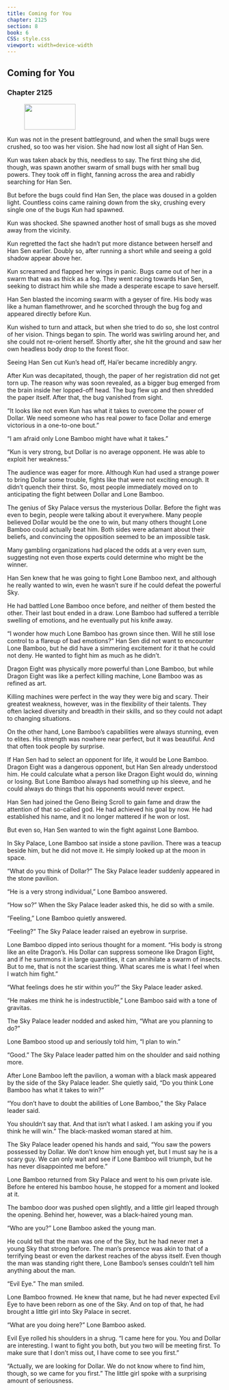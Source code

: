 ```yaml
---
title: Coming for You
chapter: 2125
section: 8
book: 6
CSS: style.css
viewport: width=device-width
---
```


## Coming for You

### Chapter 2125

<figure>
	<img src="../Images/gem.gif" alt="" id="gem" width="120" height="60" />
</figure>

Kun was not in the present battleground, and when the small bugs were crushed, so too was her vision. She had now lost all sight of Han Sen.

Kun was taken aback by this, needless to say. The first thing she did, though, was spawn another swarm of small bugs with her small bug powers. They took off in flight, fanning across the area and rabidly searching for Han Sen.

But before the bugs could find Han Sen, the place was doused in a golden light. Countless coins came raining down from the sky, crushing every single one of the bugs Kun had spawned.

Kun was shocked. She spawned another host of small bugs as she moved away from the vicinity.

Kun regretted the fact she hadn’t put more distance between herself and Han Sen earlier. Doubly so, after running a short while and seeing a gold shadow appear above her.

Kun screamed and flapped her wings in panic. Bugs came out of her in a swarm that was as thick as a fog. They went racing towards Han Sen, seeking to distract him while she made a desperate escape to save herself.

Han Sen blasted the incoming swarm with a geyser of fire. His body was like a human flamethrower, and he scorched through the bug fog and appeared directly before Kun.

Kun wished to turn and attack, but when she tried to do so, she lost control of her vision. Things began to spin. The world was swirling around her, and she could not re-orient herself. Shortly after, she hit the ground and saw her own headless body drop to the forest floor.

Seeing Han Sen cut Kun’s head off, Hai’er became incredibly angry.

After Kun was decapitated, though, the paper of her registration did not get torn up. The reason why was soon revealed, as a bigger bug emerged from the brain inside her lopped-off head. The bug flew up and then shredded the paper itself. After that, the bug vanished from sight.

“It looks like not even Kun has what it takes to overcome the power of Dollar. We need someone who has real power to face Dollar and emerge victorious in a one-to-one bout.”

“I am afraid only Lone Bamboo might have what it takes.”

“Kun is very strong, but Dollar is no average opponent. He was able to exploit her weakness.”

The audience was eager for more. Although Kun had used a strange power to bring Dollar some trouble, fights like that were not exciting enough. It didn’t quench their thirst. So, most people immediately moved on to anticipating the fight between Dollar and Lone Bamboo.

The genius of Sky Palace versus the mysterious Dollar. Before the fight was even to begin, people were talking about it everywhere. Many people believed Dollar would be the one to win, but many others thought Lone Bamboo could actually beat him. Both sides were adamant about their beliefs, and convincing the opposition seemed to be an impossible task.

Many gambling organizations had placed the odds at a very even sum, suggesting not even those experts could determine who might be the winner.

Han Sen knew that he was going to fight Lone Bamboo next, and although he really wanted to win, even he wasn’t sure if he could defeat the powerful Sky.

He had battled Lone Bamboo once before, and neither of them bested the other. Their last bout ended in a draw. Lone Bamboo had suffered a terrible swelling of emotions, and he eventually put his knife away.

“I wonder how much Lone Bamboo has grown since then. Will he still lose control to a flareup of bad emotions?” Han Sen did not want to encounter Lone Bamboo, but he did have a simmering excitement for it that he could not deny. He wanted to fight him as much as he didn’t.

Dragon Eight was physically more powerful than Lone Bamboo, but while Dragon Eight was like a perfect killing machine, Lone Bamboo was as refined as art.

Killing machines were perfect in the way they were big and scary. Their greatest weakness, however, was in the flexibility of their talents. They often lacked diversity and breadth in their skills, and so they could not adapt to changing situations.

On the other hand, Lone Bamboo’s capabilities were always stunning, even to elites. His strength was nowhere near perfect, but it was beautiful. And that often took people by surprise.

If Han Sen had to select an opponent for life, it would be Lone Bamboo. Dragon Eight was a dangerous opponent, but Han Sen already understood him. He could calculate what a person like Dragon Eight would do, winning or losing. But Lone Bamboo always had something up his sleeve, and he could always do things that his opponents would never expect.

Han Sen had joined the Geno Being Scroll to gain fame and draw the attention of that so-called god. He had achieved his goal by now. He had established his name, and it no longer mattered if he won or lost.

But even so, Han Sen wanted to win the fight against Lone Bamboo.

In Sky Palace, Lone Bamboo sat inside a stone pavilion. There was a teacup beside him, but he did not move it. He simply looked up at the moon in space.

“What do you think of Dollar?” The Sky Palace leader suddenly appeared in the stone pavilion.

“He is a very strong individual,” Lone Bamboo answered.

“How so?” When the Sky Palace leader asked this, he did so with a smile.

“Feeling,” Lone Bamboo quietly answered.

“Feeling?” The Sky Palace leader raised an eyebrow in surprise.

Lone Bamboo dipped into serious thought for a moment. “His body is strong like an elite Dragon’s. His Dollar can suppress someone like Dragon Eight, and if he summons it in large quantities, it can annihilate a swarm of insects. But to me, that is not the scariest thing. What scares me is what I feel when I watch him fight.”

“What feelings does he stir within you?” the Sky Palace leader asked.

“He makes me think he is indestructible,” Lone Bamboo said with a tone of gravitas.

The Sky Palace leader nodded and asked him, “What are you planning to do?”

Lone Bamboo stood up and seriously told him, “I plan to win.”

“Good.” The Sky Palace leader patted him on the shoulder and said nothing more.

After Lone Bamboo left the pavilion, a woman with a black mask appeared by the side of the Sky Palace leader. She quietly said, “Do you think Lone Bamboo has what it takes to win?”

“You don’t have to doubt the abilities of Lone Bamboo,” the Sky Palace leader said.

You shouldn’t say that. And that isn’t what I asked. I am asking you if you think he will win.” The black-masked woman stared at him.

The Sky Palace leader opened his hands and said, “You saw the powers possessed by Dollar. We don’t know him enough yet, but I must say he is a scary guy. We can only wait and see if Lone Bamboo will triumph, but he has never disappointed me before.”

Lone Bamboo returned from Sky Palace and went to his own private isle. Before he entered his bamboo house, he stopped for a moment and looked at it.

The bamboo door was pushed open slightly, and a little girl leaped through the opening. Behind her, however, was a black-haired young man.

“Who are you?” Lone Bamboo asked the young man.

He could tell that the man was one of the Sky, but he had never met a young Sky that strong before. The man’s presence was akin to that of a terrifying beast or even the darkest reaches of the abyss itself. Even though the man was standing right there, Lone Bamboo’s senses couldn’t tell him anything about the man.

“Evil Eye.” The man smiled.

Lone Bamboo frowned. He knew that name, but he had never expected Evil Eye to have been reborn as one of the Sky. And on top of that, he had brought a little girl into Sky Palace in secret.

“What are you doing here?” Lone Bamboo asked.

Evil Eye rolled his shoulders in a shrug. “I came here for you. You and Dollar are interesting. I want to fight you both, but you two will be meeting first. To make sure that I don’t miss out, I have come to see you first.”

“Actually, we are looking for Dollar. We do not know where to find him, though, so we came for you first.” The little girl spoke with a surprising amount of seriousness.